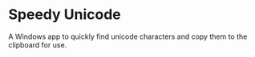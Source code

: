 # Speedy Unicode
A Windows app to quickly find unicode characters and copy them to the clipboard for use.